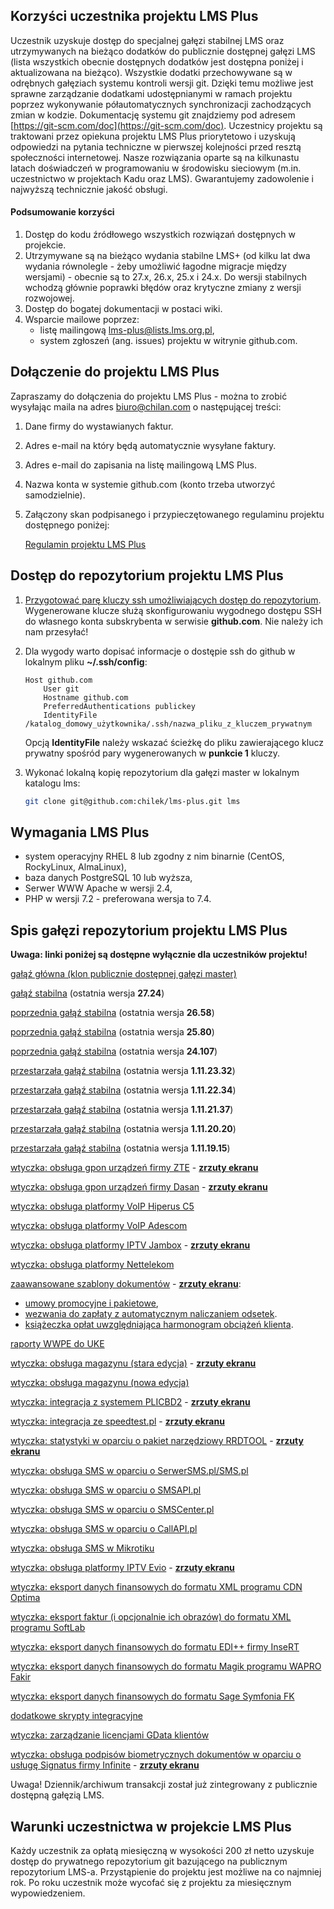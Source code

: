 ## Korzyści uczestnika projektu LMS Plus

Uczestnik uzyskuje dostęp do specjalnej gałęzi stabilnej LMS oraz utrzymywanych na bieżąco dodatków do publicznie dostępnej gałęzi LMS (lista wszystkich obecnie dostępnych dodatków jest dostępna poniżej i aktualizowana na bieżąco).
Wszystkie dodatki przechowywane są w odrębnych gałęziach systemu kontroli wersji git. Dzięki temu możliwe jest
sprawne zarządzanie dodatkami udostępnianymi w ramach projektu poprzez wykonywanie półautomatycznych synchronizacji zachodzących zmian w kodzie. Dokumentację systemu git znajdziemy pod adresem [https://git-scm.com/doc](https://git-scm.com/doc). Uczestnicy projektu są traktowani przez opiekuna projektu LMS Plus priorytetowo i uzyskują odpowiedzi na pytania techniczne w pierwszej kolejności przed resztą społeczności internetowej. Nasze rozwiązania oparte są na kilkunastu latach doświadczeń w programowaniu w środowisku sieciowym (m.in. uczestnictwo w projektach Kadu oraz LMS). Gwarantujemy zadowolenie i najwyższą technicznie
jakość obsługi.

#### Podsumowanie korzyści

1. Dostęp do kodu źródłowego wszystkich rozwiązań dostępnych w projekcie.
1. Utrzymywane są na bieżąco wydania stabilne LMS+ (od kilku lat dwa wydania równolegle - żeby umożliwić łagodne migracje między wersjami) - obecnie są to 27.x, 26.x, 25.x i 24.x. Do wersji stabilnych wchodzą głównie poprawki błędów oraz krytyczne zmiany z wersji rozwojowej.
1. Dostęp do bogatej dokumentacji w postaci wiki.
1. Wsparcie mailowe poprzez:
    - listę mailingową lms-plus@lists.lms.org.pl,
    - system zgłoszeń (ang. issues) projektu w witrynie github.com.

## Dołączenie do projektu LMS Plus

Zapraszamy do dołączenia do projektu LMS Plus - można to zrobić wysyłając maila na adres [biuro@chilan.com](mailto:biuro@chilan.com?subject=projekt%20LMS%20Plus) o następującej treści:
1. Dane firmy do wystawianych faktur.
1. Adres e-mail na który będą automatycznie wysyłane faktury.
1. Adres e-mail do zapisania na listę mailingową LMS Plus.
1. Nazwa konta w systemie github.com (konto trzeba utworzyć samodzielnie).
1. Załączony skan podpisanego i przypieczętowanego regulaminu projektu dostępnego poniżej:

    [Regulamin projektu LMS Plus](/assets/files/lms-plus-regulamin.pdf)

## Dostęp do repozytorium projektu LMS Plus

1. [Przygotować parę kluczy ssh umożliwiających dostęp do repozytorium](https://help.github.com/articles/generating-ssh-keys/). Wygenerowane klucze służą skonfigurowaniu wygodnego dostępu SSH do własnego konta subskrybenta w serwisie **github.com**. Nie należy ich nam przesyłać!
1. Dla wygody warto dopisać informacje o dostępie ssh do github w lokalnym pliku **~/.ssh/config**:

    ```
    Host github.com
        User git
        Hostname github.com
        PreferredAuthentications publickey
        IdentityFile /katalog_domowy_użytkownika/.ssh/nazwa_pliku_z_kluczem_prywatnym
    ```

    Opcją **IdentityFile** należy wskazać ścieżkę do pliku zawierającego klucz prywatny spośród pary wygenerowanych w **punkcie 1** kluczy.
 
1. Wykonać lokalną kopię repozytorium dla gałęzi master w lokalnym katalogu lms:

    ```bash
    git clone git@github.com:chilek/lms-plus.git lms
    ```

## Wymagania LMS Plus

* system operacyjny RHEL 8 lub zgodny z nim binarnie (CentOS, RockyLinux, AlmaLinux),
* baza danych PostgreSQL 10 lub wyższa,
* Serwer WWW Apache w wersji 2.4,
* PHP w wersji 7.2 - preferowana wersja to 7.4.

## Spis gałęzi repozytorium projektu LMS Plus

**Uwaga: linki poniżej są dostępne wyłącznie dla uczestników projektu!**

[gałąź główna (klon publicznie dostępnej gałęzi master)](https://github.com/chilek/lms-plus/tree/master)

[gałąź stabilna](https://github.com/chilek/lms-plus/tree/stable) (ostatnia wersja **27.24**)

[poprzednia gałąź stabilna](https://github.com/chilek/lms-plus/tree/stable-26) (ostatnia wersja **26.58**)

[poprzednia gałąź stabilna](https://github.com/chilek/lms-plus/tree/stable-25) (ostatnia wersja **25.80**)

[poprzednia gałąź stabilna](https://github.com/chilek/lms-plus/tree/stable-24) (ostatnia wersja **24.107**)

[przestarzała gałąź stabilna](https://github.com/chilek/lms-plus/tree/stable-1.11.23) (ostatnia wersja **1.11.23.32**)

[przestarzała gałąź stabilna](https://github.com/chilek/lms-plus/tree/stable-1.11.22) (ostatnia wersja **1.11.22.34**)

[przestarzała gałąź stabilna](https://github.com/chilek/lms-plus/tree/stable-1.11.21) (ostatnia wersja **1.11.21.37**)

[przestarzała gałąź stabilna](https://github.com/chilek/lms-plus/tree/stable-1.11.20) (ostatnia wersja **1.11.20.20**)

[przestarzała gałąź stabilna](https://github.com/chilek/lms-plus/tree/stable-1.11.19) (ostatnia wersja **1.11.19.15**)

[wtyczka: obsługa gpon urządzeń firmy ZTE](https://github.com/chilek/lms-plus/tree/gpon-zte/plugins/LMSGponZtePlugin/doc) - **[zrzuty ekranu](https://github.com/chilek/lms/wiki/GPON-ZTE-zrzuty-ekranu)**

[wtyczka: obsługa gpon urządzeń firmy Dasan](https://github.com/chilek/lms-plus/tree/gpon-dasan/plugins/LMSGponDasanPlugin/doc) - **[zrzuty ekranu](https://github.com/chilek/lms/wiki/GPON-DASAN-zrzuty-ekranu)**

[wtyczka: obsługa platformy VoIP Hiperus C5](https://github.com/chilek/lms-plus/tree/hiperus)

[wtyczka: obsługa platformy VoIP Adescom](https://github.com/chilek/lms-plus/tree/adescom)

[wtyczka: obsługa platformy IPTV Jambox](https://github.com/chilek/lms-plus/tree/jambox) - **[zrzuty ekranu](https://github.com/chilek/lms/wiki/JAMBOX-zrzuty-ekranu)**

[wtyczka: obsługa platformy Nettelekom](https://github.com/chilek/lms-plus/tree/nettelekom)

[zaawansowane szablony dokumentów](https://github.com/chilek/lms-plus/tree/document-templates) - **[zrzuty ekranu](https://github.com/chilek/lms/wiki/CONTRACT-PROMO-zrzuty-ekranu)**:
* [umowy promocyjne i pakietowe](https://github.com/chilek/lms-plus/tree/document-templates/documents/templates/contract-promo),
* [wezwania do zapłaty z automatycznym naliczaniem odsetek](https://github.com/chilek/lms-plus/tree/document-templates/documents/templates/payment-summons).
* [książeczka opłat uwzględniająca harmonogram obciążeń klienta](https://github.com/chilek/lms-plus/tree/document-templates/documents/templates/payment-booklet).

[raporty WWPE do UKE](https://github.com/chilek/lms-plus/tree/uke)

[wtyczka: obsługa magazynu (stara edycja)](https://github.com/chilek/lms-plus/tree/stock) - **[zrzuty ekranu](https://github.com/chilek/lms/wiki/STOCK-zrzuty-ekranu)**

[wtyczka: obsługa magazynu (nowa edycja)](https://github.com/chilek/lms-plus/tree/warehouse)

[wtyczka: integracja z systemem PLICBD2](https://github.com/chilek/lms-plus/tree/plicbd) - **[zrzuty ekranu](https://github.com/chilek/lms/wiki/PLICBD-zrzuty-ekranu)**

[wtyczka: integracja ze speedtest.pl](https://github.com/chilek/lms-plus/tree/speedtest) - **[zrzuty ekranu](https://github.com/chilek/lms/wiki/SPEEDTEST-zrzuty-ekranu)**

[wtyczka: statystyki w oparciu o pakiet narzędziowy RRDTOOL](https://github.com/chilek/lms-plus/tree/rrdstats) - **[zrzuty ekranu](https://github.com/chilek/lms/wiki/RRDSTATS-zrzuty-ekranu)**

[wtyczka: obsługa SMS w oparciu o SerwerSMS.pl/SMS.pl](https://github.com/chilek/lms-plus/tree/serwersms/plugins/LMSSerwerSmsPlugin/doc)

[wtyczka: obsługa SMS w oparciu o SMSAPI.pl](https://github.com/chilek/lms-plus/tree/smsapi/plugins/LMSSmsApiPlugin/doc)

[wtyczka: obsługa SMS w oparciu o SMSCenter.pl](https://github.com/chilek/lms-plus/tree/smscenter/plugins/LMSSmsCenterPlugin/doc)

[wtyczka: obsługa SMS w oparciu o CallAPI.pl](https://github.com/chilek/lms-plus/tree/callapi/plugins/LMSCallApiPlugin/doc)

[wtyczka: obsługa SMS w Mikrotiku](https://github.com/chilek/lms-plus/tree/mikrotik-sms/plugins/LMSMikrotikSmsPlugin/doc)

[wtyczka: obsługa platformy IPTV Evio](https://github.com/chilek/lms-plus/tree/evio) - **[zrzuty ekranu](https://github.com/chilek/lms/wiki/EVIO-zrzuty-ekranu)**

[wtyczka: eksport danych finansowych do formatu XML programu CDN Optima](https://github.com/chilek/lms-plus/tree/optima)

[wtyczka: eksport faktur (i opcjonalnie ich obrazów) do formatu XML programu SoftLab](https://github.com/chilek/lms-plus/tree/softlab)

[wtyczka: eksport danych finansowych do formatu EDI++ firmy InseRT](https://github.com/chilek/lms-plus/tree/edipp)

[wtyczka: eksport danych finansowych do formatu Magik programu WAPRO Fakir](https://github.com/chilek/lms-plus/tree/fakir)

[wtyczka: eksport danych finansowych do formatu Sage Symfonia FK](https://github.com/chilek/lms-plus/tree/symfonia)

[dodatkowe skrypty integracyjne](https://github.com/chilek/lms-plus/tree/backend-scripts)

[wtyczka: zarządzanie licencjami GData klientów](https://github.com/chilek/lms-plus/tree/gdata)

[wtyczka: obsługa podpisów biometrycznych dokumentów w oparciu o usługę Signatus firmy Infinite](https://github.com/chilek/lms-plus/tree/signatus) - **[zrzuty ekranu](https://github.com/chilek/lms/wiki/SIGNATUS-zrzuty-ekranu)**

Uwaga! Dziennik/archiwum transakcji został już zintegrowany z publicznie dostępną gałęzią LMS.

## Warunki uczestnictwa w projekcie LMS Plus

Każdy uczestnik za opłatą miesięczną w wysokości 200 zł netto uzyskuje dostęp do prywatnego repozytorium git bazującego na publicznym repozytorium LMS-a. Przystąpienie do projektu jest możliwe na co najmniej rok. Po roku uczestnik może wycofać się z projektu za miesięcznym wypowiedzeniem.

